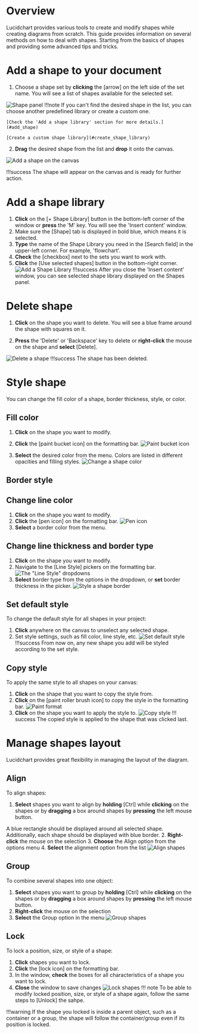 # Overview

Lucidchart provides various tools to create and modify shapes
while creating diagrams from scratch. This guide provides
information on several methods on how to deal with shapes.
Starting from the basics of shapes and providing some advanced tips and tricks.

# Add a shape to your document

1. Choose a shape set by **clicking** the [arrow] on the left
side of the set name.
You will see a list of shapes available for the selected set.

![Shape panel](/images/shapes-panel.gif)
!!!note
    If you can't find the desired shape in the list, you can choose another
    predefined library or create a custom one.

    [Check the 'Add a shape library' section for more details.](#add_shape)

    [Create a custom shape library](#create_shape_library)

2. **Drag** the desired shape from the list and **drop** it onto the canvas.

![Add a shape on the canvas](/images/add-shape-on-canvas.gif)

!!!success
    The shape will appear on the canvas and is ready for further action.

# <a id = "add_shape"> Add a shape library </a>

1. **Click** on the [+ Shape Library] button in the bottom-left corner
of the window or **press** the 'M' key.
You will see the 'Insert content' window.
2. Make sure the [Shape] tab is displayed in bold blue, which means it is selected.
3. **Type** the name of the Shape Library you need in the [Search field] in the upper-left
corner. For example, 'flowchart'.
4. **Check** the [checkbox] next to the sets you want to work with.
5. **Click** the [Use selected shapes] button in the bottom-right corner.
![Add a Shape Library](/images/add-shape-library.gif)
!!!success
    After you close the 'Insert content' window, you can see selected shape library
    displayed on the Shapes panel.

# Delete shape

1. **Click** on the shape you want to delete. You will see a blue frame around the shape with squares on it.  

2. **Press** the 'Delete' or 'Backspace' key to delete or **right-click** the mouse on the shape and **select** [Delete].

![Delete a shape](/images/delete-shape.gif)
!!!success
    The shape has been deleted.

# Style shape

You can change the fill color of a shape, border thickness, style, or color.

## Fill color

1. **Click** on the shape you want to modify.

2. **Click** the [paint bucket icon] on the formatting bar.
![Paint bucket icon](/images/paint-bucket.png)

3. **Select** the desired color from the menu. Colors are listed in different opacities and filling styles.
![Change a shape color](/images/change-shape-color.gif)

## Border style

## Change line color

1. **Click** on the shape you want to modify.
2. **Click** the [pen icon] on the formatting bar.
![Pen icon](/images/pen-icon.png)
3. **Select** a border color from the menu.

## Change line thickness and border type

1. **Click** on the shape you want to modify.
2. Navigate to the [Line Style] pickers on the formatting bar.
![The "Line Style" dropdowns](/images/line-style-dropdowns.png)
3. **Select** border type from the options in the dropdown, or **set** border thickness in the picker.
![Style a shape border](/images/style_shape_border.gif)

## Set default style

To change the default style for all shapes in your project:

1. **Click** anywhere on the canvas to unselect any selected shape.
2. Set style settings, such as fill color, line style, etc.
![Set default style](/images/style_shape_border.gif)
!!!success
    From now on, any new shape you add will be styled according to the set style.

## Copy style

To apply the same style to all shapes on your canvas:

1. **Click** on the shape that you want to copy the style from.
2. **Click** on the [paint roller brush icon] to copy the style in the formatting bar.
![Paint format](/images/paint-format-icon.png)
3. **Click** on the shape you want to apply the style to.
![Copy style](/images/copy-and-apply-style.gif)
!!! success
    The copied style is applied to the shape that was clicked last.

# Manage shapes layout

Lucidchart provides great flexibility in managing the layout of the diagram.

## Align

To align shapes: 

1. **Select** shapes you want to align by **holding** [Ctrl] while **clicking** on the shapes
or by **dragging** a box around shapes by **pressing** the left mouse button.

A blue rectangle should be displayed around all selected shape. Additionally, each shape should be displayed with blue
border.
2. **Right-click** the mouse on the selection
3. **Choose** the Align option from the options menu
4. **Select** the alignment option from the list
![Align shapes](/images/align-shapes.gif)


## Group

To combine several shapes into one object:

1. **Select** shapes you want to group by **holding** [Ctrl] while **clicking** on the shapes
or by **dragging** a box around shapes by **pressing** the left mouse button.
2. **Right-click** the mouse on the selection
3. **Select** the Group option in the menu
![Group shapes](/images/group-shapes.gif)

[//]: # (NOTE: do we need a gif here? also is "selection" a button that should have []?)

## Lock

To lock a position, size, or style of a shape:

1. **Click** shapes you want to lock.
2. **Click** the [lock icon] on the formatting bar.
3. In the window, **check** the boxes for all characteristics of a shape you want to lock.
4. **Close** the window to save changes
![Lock shapes](/images/lock-shape.gif)
!!! note
    To be able to modify locked position, size, or style of a shape again,  follow the same steps to [Unlock] the sahpe.

!!!warning
    If the shape you locked is inside a parent object, such as a container or a group,
    the shape will follow the container/group even if its position is locked.
